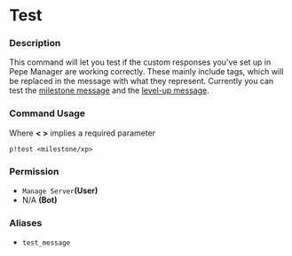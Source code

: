 # Test

### Description

This command will let you test if the custom responses you've set up in Pepe Manager are working correctly. These mainly include tags, which will be replaced in the message with what they represent. Currently you can test the [milestone message](https://docs.pepemanager.com/guides/automatically-controlled-member-milestones#setting-the-milestones-message) and the [level-up message](https://docs.pepemanager.com/guides/setting-up-server-xp-leveling#customizing-the-level-up-message).

### Command Usage

Where **< >** implies a required parameter

```
p!test <milestone/xp>
```

### **Permission**

* `Manage Server`**(User)**
* N/A **(Bot)**

### Aliases

* `test_message`
